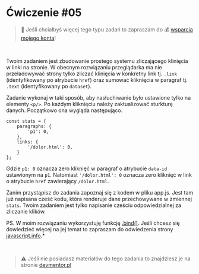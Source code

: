 # Ćwiczenie #05

> :loudspeaker: Jeśli chciałbyś więcej tego typu zadań to zapraszam do :moneybag: [wsparcia mojego konta](https://github.com/sponsors/devmentor-pl)!

&nbsp;

Twoim zadaniem jest zbudowanie prostego systemu zliczającego klinięcia w linki na stronie. W obecnym rozwiązaniu przeglądarka ma nie przeładowywać strony tylko zliczać klinięcia w konkretny link tj. `.link` (identyfikowany po atrybucie `href`) oraz sumować kliknięcia w paragraf tj. `.text` (identyfikowany po `dataset`).

Zadanie wykonaj w taki sposób, aby nasłuchiwanie było ustawione tylko na elementy `<p/>`. Po każdym kliknięciu należy zaktualizować sturkturę danych. Początkowo ona wygląda następująco.

```
const stats = {
    paragraphs: {
        'p1': 0,
    },
    links: {
        '/dolor.html': 0,
    }
};
```

Gdzie `p1: 0` oznacza zero kliknięć w paragraf o atrybucie `data-id` ustawionym na `p1`. Natomiast `'/dolor.html': 0` oznacza zero kliknięć w link o atrybucie `href` zawierający `/dolor.html`.

Zanim przystąpisz do zadania zapoznaj się z kodem w pliku app.js.
Jest tam już napisana cześć kodu, która renderuje dane przechowywane w zmiennej `stats`.
Twoim zadaniem jest tylko napisanie cześciu odpowiedzialnej za zliczanie klików.

PS. W moim rozwiązaniu wykorzystuję funkcję [.bind()](https://developer.mozilla.org/pl/docs/Web/JavaScript/Referencje/Obiekty/Function/bind). Jeśli chcesz się dowiedzieć więcej na jej temat to zapraszam do odwiedzenia strony [javascript.info](https://developer.mozilla.org/pl/docs/Web/JavaScript/Referencje/Obiekty/Function/bind).*


&nbsp;

> :warning: Jeśli nie posiadasz materiałów do tego zadania to znajdziesz je na stronie [devmentor.pl](https://github.com/devmentor-pl/practice-js-events)
